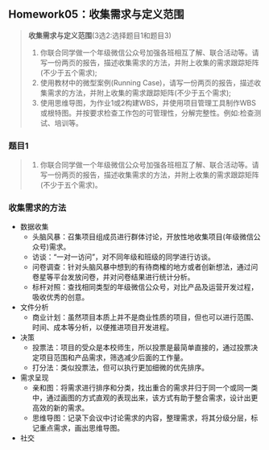 ## Homework05：收集需求与定义范围
> **收集需求与定义范围**(3选2:选择题目1和题目3)
> 1. 你联合同学做一个年级微信公众号加强各班相互了解、联合活动等。请写一份两页的报告，描述收集需求的方法，并附上收集的需求跟踪矩阵(不少于五个需求);
> 2. 使用教材中的微型案例(Running Case)，请写一份两页的报告，描述收集需求的方法，并附上收集的需求跟踪矩阵(不少于五个需求);
> 3. 使用思维导图，为作业1或2构建WBS，并使用项目管理工具制作WBS或根特图。并按要求检查工作包的可管理性，分解完整性。例如:检查测试、培训等。  

### 题目1  
> 1. 你联合同学做一个年级微信公众号加强各班相互了解、联合活动等。请写一份两页的报告，描述收集需求的方法，并附上收集的需求跟踪矩阵(不少于五个需求)。  

### 收集需求的方法
- 数据收集
  - 头脑风暴：召集项目组成员进行群体讨论，开放性地收集项目(年级微信公众号)需求。
  - 访谈：“一对一访问”，对不同年级和班级的同学进行访谈。
  - 问卷调查：针对头脑风暴中想到的有待商榷的地方或者创新想法，通过问卷星等平台发放问卷，并对问卷结果进行统计分析。
  - 标杆对照：查找相同类型的年级微信公众号，对比产品及运营开发过程，吸收优秀的创意。
- 文件分析
  - 商业计划：虽然项目本质上并不是商业性质的项目，但也可以进行范围、时间、成本等分析，以便推进项目开发进程。
- 决策
  - 投票法：项目的受众是本校师生，所以投票是最简单直接的，通过投票决定项目范围和产品需求，筛选减少后面的工作量。
  - 打分法：类似投票法，但可以执行更加细微的优先排序。
- 需求呈现
  - 亲和图：将需求进行排序和分类，找出重合的需求并归于同一个或同一类中，通过画图的方式直观的表现出来，该方式有助于整合需求，设计出更高效的新的需求。
  - 思维导图：记录下会议中讨论需求的内容，整理需求，将其分级分层，标记重点需求，画出思维导图。
- 社交

